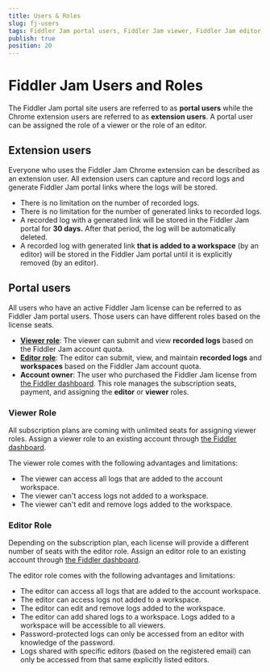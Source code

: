 ```yaml
---
title: Users & Roles
slug: fj-users
tags: Fiddler Jam portal users, Fiddler Jam viewer, Fiddler Jam editor, Fiddler Jam agents, Jam extension users
publish: true
position: 20
---
```



# Fiddler Jam Users and Roles

The Fiddler Jam portal site users are referred to as **portal users** while the Chrome extension users are referred to as **extension users**. A portal user can be assigned the role of a viewer or the role of an editor.

## Extension users 

Everyone who uses the Fiddler Jam Chrome extension can be described as an extension user. All extension users can capture and record logs and generate Fiddler Jam portal links where the logs will be stored. 
- There is no limitation on the number of recorded logs.
- There is no limitation for the number of generated links to recorded logs.
- A recorded log with a generated link will be stored in the Fiddler Jam portal for **30 days.** After that period, the log will be automatically deleted.
- A recorded log with generated link **that is added to a workspace** (by an editor) will be stored in the Fiddler Jam portal until it is explicitly removed (by an editor).

## Portal users

 All users who have an active Fiddler Jam license can be referred to as Fiddler Jam portal users. Those users can have different roles based on the license seats.

- [**Viewer role**](#viewer-role): The viewer can submit and view **recorded logs** based on the Fiddler Jam account quota.
- [**Editor role**](#editor-r): The editor can submit, view, and maintain **recorded logs** and **workspaces** based on the Fiddler Jam account quota.
- **Account owner**: The user who purchased the Fiddler Jam license from [the Fiddler dashboard](https://dashboard.getfiddler.com/). This role manages the subscription seats, payment, and assigning the **editor** or **viewer** roles.

### Viewer Role

All subscription plans are coming with unlimited seats for assigning viewer roles. Assign a viewer role to an existing account through [the Fiddler dashboard](https://dashboard.getfiddler.com).

The viewer role comes with the following advantages and limitations:

- The viewer can access all logs that are added to the account workspace.
- The viewer can't access logs not added to a workspace.
- The viewer can't edit and remove logs added to the workspace.


### Editor Role

Depending on the subscription plan, each license will provide a different number of seats with the editor role. Assign an editor role to an existing account through [the Fiddler dashboard](https://dashboard.getfiddler.com).

The editor role comes with the following advantages and limitations:

- The editor can access all logs that are added to the account workspace.
- The editor can access logs not added to a workspace.
- The editor can edit and remove logs added to the workspace.
- The editor can add shared logs to a workspace. Logs added to a workspace will be accessible to all viewers.
- Password-protected logs can only be accessed from an editor with knowledge of the password.
- Logs shared with specific editors (based on the registered email) can only be accessed from that same explicitly listed editors.